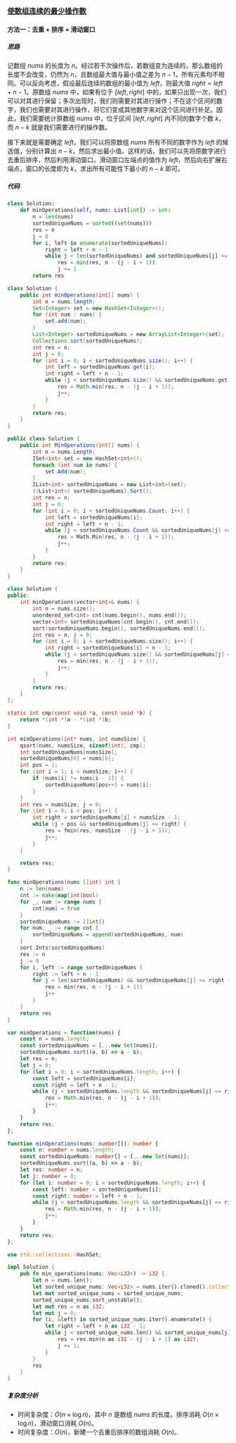 ### [使数组连续的最少操作数](https://leetcode.cn/problems/minimum-number-of-operations-to-make-array-continuous/solutions/2726967/shi-shu-zu-lian-xu-de-zui-shao-cao-zuo-s-swzt/)

#### 方法一：去重 + 排序 + 滑动窗口

##### 思路

记数组 $\textit{nums}$ 的长度为 $n$。经过若干次操作后，若数组变为连续的，那么数组的长度不会改变，仍然为 $n$，且数组最大值与最小值之差为 $n-1$，所有元素均不相同。可以反向考虑，假设最后连续的数组的最小值为 $\textit{left}$，则最大值 $right = left + n - 1$。原数组 $\textit{nums}$ 中，如果有位于 $[\textit{left}, \textit{right}]$ 中的，如果只出现一次，我们可以对其进行保留；多次出现时，我们则需要对其进行操作；不在这个区间的数字，我们也需要对其进行操作，将它们变成其他数字来对这个区间进行补足。因此，我们需要统计原数组 $\textit{nums}$ 中，位于区间 $[\textit{left}, \textit{right}]$ 内不同的数字个数 $k$，而 $n-k$ 就是我们需要进行的操作数。

接下来就是需要确定 $\textit{left}$，我们可以将原数组 $\textit{nums}$ 所有不同的数字作为 $\textit{left}$ 的候选值，分别计算出 $n-k$，然后求出最小值。这样的话，我们可以先将原数字进行去重后排序，然后利用滑动窗口。滑动窗口左端点的值作为 $\textit{left}$，然后向右扩展右端点，窗口的长度即为 $k$，求出所有可能性下最小的 $n-k$ 即可。

##### 代码

```python
class Solution:
    def minOperations(self, nums: List[int]) -> int:
        n = len(nums)
        sortedUniqueNums = sorted((set(nums)))
        res = n
        j = 0
        for i, left in enumerate(sortedUniqueNums):
            right = left + n - 1
            while j < len(sortedUniqueNums) and sortedUniqueNums[j] <= right:
                res = min(res, n - (j - i + 1))
                j += 1
        return res
```

```java
class Solution {
    public int minOperations(int[] nums) {
        int n = nums.length;
        Set<Integer> set = new HashSet<Integer>();
        for (int num : nums) {
            set.add(num);
        }
        List<Integer> sortedUniqueNums = new ArrayList<Integer>(set);
        Collections.sort(sortedUniqueNums);
        int res = n;
        int j = 0;
        for (int i = 0; i < sortedUniqueNums.size(); i++) {
            int left = sortedUniqueNums.get(i);
            int right = left + n - 1;
            while (j < sortedUniqueNums.size() && sortedUniqueNums.get(j) <= right) {
                res = Math.min(res, n - (j - i + 1));
                j++;
            }
        }
        return res;
    }
}
```

```csharp
public class Solution {
    public int MinOperations(int[] nums) {
        int n = nums.Length;
        ISet<int> set = new HashSet<int>();
        foreach (int num in nums) {
            set.Add(num);
        }
        IList<int> sortedUniqueNums = new List<int>(set);
        ((List<int>) sortedUniqueNums).Sort();
        int res = n;
        int j = 0;
        for (int i = 0; i < sortedUniqueNums.Count; i++) {
            int left = sortedUniqueNums[i];
            int right = left + n - 1;
            while (j < sortedUniqueNums.Count && sortedUniqueNums[j] <= right) {
                res = Math.Min(res, n - (j - i + 1));
                j++;
            }
        }
        return res;
    }
}
```

```c++
class Solution {
public:
    int minOperations(vector<int>& nums) {
        int n = nums.size();
        unordered_set<int> cnt(nums.begin(), nums.end());
        vector<int> sortedUniqueNums(cnt.begin(), cnt.end());
        sort(sortedUniqueNums.begin(), sortedUniqueNums.end());
        int res = n, j = 0;
        for (int i = 0; i < sortedUniqueNums.size(); i++) {
            int right = sortedUniqueNums[i] + n - 1;
            while (j < sortedUniqueNums.size() && sortedUniqueNums[j] <= right) {
                res = min(res, n - (j - i + 1));
                j++;
            }
        }            
        return res;
    }
};
```

```c
static int cmp(const void *a, const void *b) {
    return *(int *)a - *(int *)b;
}

int minOperations(int* nums, int numsSize) {
    qsort(nums, numsSize, sizeof(int), cmp);
    int sortedUniqueNums[numsSize];
    sortedUniqueNums[0] = nums[0];
    int pos = 1;
    for (int i = 1; i < numsSize; i++) {
        if (nums[i] != nums[i - 1]) {
            sortedUniqueNums[pos++] = nums[i];
        }
    }
    int res = numsSize, j = 0;
    for (int i = 0; i < pos; i++) {
        int right = sortedUniqueNums[i] + numsSize - 1;
        while (j < pos && sortedUniqueNums[j] <= right) {
            res = fmin(res, numsSize - (j - i + 1));
            j++;
        }
    }      

    return res;
}
```

```go
func minOperations(nums []int) int {
    n := len(nums)
	cnt := make(map[int]bool)
	for _, num := range nums {
		cnt[num] = true
	}
    sortedUniqueNums := []int{}
    for num, _ := range cnt {
        sortedUniqueNums = append(sortedUniqueNums, num)
    }
	sort.Ints(sortedUniqueNums)
	res := n
	j := 0
	for i, left := range sortedUniqueNums {
		right := left + n - 1
		for j < len(sortedUniqueNums) && sortedUniqueNums[j] <= right {
			res = min(res, n - (j - i + 1))
			j++
		}
	}
	return res
}
```

```javascript
var minOperations = function(nums) {
    const n = nums.length;
    const sortedUniqueNums = [...new Set(nums)];
    sortedUniqueNums.sort((a, b) => a - b);
    let res = n;
    let j = 0;
    for (let i = 0; i < sortedUniqueNums.length; i++) {
        const left = sortedUniqueNums[i];
        const right = left + n - 1;
        while (j < sortedUniqueNums.length && sortedUniqueNums[j] <= right) {
            res = Math.min(res, n - (j - i + 1));
            j++;
        }
    }
    return res;
};
```

```typescript
function minOperations(nums: number[]): number {
    const n: number = nums.length;
    const sortedUniqueNums: number[] = [...new Set(nums)];
    sortedUniqueNums.sort((a, b) => a - b);
    let res: number = n;
    let j: number = 0;
    for (let i: number = 0; i < sortedUniqueNums.length; i++) {
        const left: number = sortedUniqueNums[i];
        const right: number = left + n - 1;
        while (j < sortedUniqueNums.length && sortedUniqueNums[j] <= right) {
            res = Math.min(res, n - (j - i + 1));
            j++;
        }
    }
    return res;
};
```

```rust
use std::collections::HashSet;

impl Solution {
    pub fn min_operations(nums: Vec<i32>) -> i32 {
        let n = nums.len();
        let sorted_unique_nums: Vec<i32> = nums.iter().cloned().collect::<HashSet<_>>().into_iter().collect();
        let mut sorted_unique_nums = sorted_unique_nums;
        sorted_unique_nums.sort_unstable();
        let mut res = n as i32;
        let mut j = 0;
        for (i, &left) in sorted_unique_nums.iter().enumerate() {
            let right = left + n as i32 - 1;
            while j < sorted_unique_nums.len() && sorted_unique_nums[j] <= right {
                res = res.min(n as i32 - (j - i + 1) as i32);
                j += 1;
            }
        }
        res
    }
}
```

##### 复杂度分析

- 时间复杂度：$O(n \times \log{n})$，其中 $n$ 是数组 $\textit{nums}$ 的长度。排序消耗 $O(n \times \log{n})$，滑动窗口消耗 $O(n)$。
- 时间复杂度：$O(n)$，新建一个去重后排序的数组消耗 $O(n)$。
